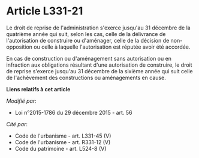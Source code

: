 # Article L331-21

Le droit de reprise de l'administration s'exerce jusqu'au 31 décembre de la quatrième année qui suit, selon les cas, celle de
la délivrance de l'autorisation de construire ou d'aménager, celle de la décision de non-opposition ou celle à laquelle
l'autorisation est réputée avoir été accordée. 

En cas de construction ou d'aménagement sans autorisation ou en infraction aux obligations résultant d'une autorisation de
construire, le droit de reprise s'exerce jusqu'au 31 décembre de la sixième année qui suit celle de l'achèvement des
constructions ou aménagements en cause.

**Liens relatifs à cet article**

_Modifié par_:

  - Loi n°2015-1786 du 29 décembre 2015 - art. 56

_Cité par_:

  - Code de l'urbanisme - art. L331-45 (V)
  - Code de l'urbanisme - art. R331-12 (V)
  - Code du patrimoine - art. L524-8 (V)
